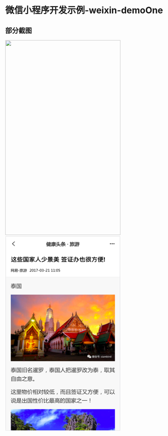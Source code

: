 # 微信小程序开发示例-weixin-demoOne

## 部分截图
<img src="https://github.com/kongdefu/weixin-demoOne/image/one.png" width="365" height="619"/> 
<img src="https://github.com/kongdefu/vue2-news/raw/master/screenshots/web_detail.png" width="365" height="619"/>
